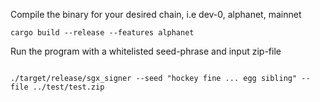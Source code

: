 Compile the binary for your desired chain, i.e dev-0, alphanet, mainnet

``` shell
cargo build --release --features alphanet
``` 

Run the program with a whitelisted seed-phrase and input zip-file 

``` shell

./target/release/sgx_signer --seed "hockey fine ... egg sibling" --file ../test/test.zip
```
